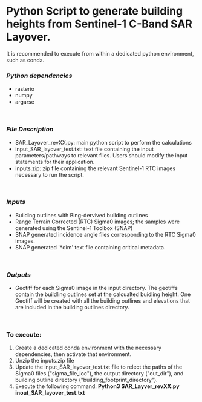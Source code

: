 # **Python Script to generate building heights from Sentinel-1 C-Band SAR Layover.** 

It is recommended to execute from within a dedicated python environment, such as conda. 

### _Python dependencies_
- rasterio
- numpy
- argarse
<br/>


### _File Description_
- SAR_Layover_revXX.py: main python script to perform the calculations
- input_SAR_layover_test.txt: text file containing the input parameters/pathways to relevant files. Users should modify the input statements for their application.  
- inputs.zip: zip file containing the relevant Sentinel-1 RTC images necessary to run the script. 
<br/>

### _Inputs_
- Building outlines with Bing-dervived building outlines
- Range Terrain Corrected (RTC) Sigma0 images; the samples were generated using the Sentinel-1 Toolbox (SNAP)
- SNAP generated incidence angle files corresponding to the RTC Sigma0 images.
- SNAP generated '*dim' text file containing critical metadata.
<br/>


### _Outputs_
- Geotiff for each Sigma0 image in the input directory.  The geotiffs contain the buildling outlines set at the calcualted buidling height. One Geotiff will be created with all the building outlines and elevations that are included in the building outlines directory. 
<br/>


### To execute:
 1) Create a dedicated conda environment with the necessary dependencies, then activate that environment.
 2) Unzip the inputs.zip file
 3) Update the input_SAR_layover_test.txt file to relect the paths of the Sigma0 files ("sigma_file_loc"), the output directory ("out_dir"), and building outline directory ("building_footprint_directory").
 4) Execute the following command:  **Python3 SAR_Layver_revXX.py inout_SAR_layover_test.txt**
